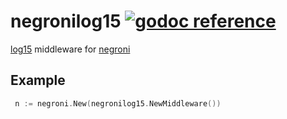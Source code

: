 # negronilog15 [![godoc reference](https://godoc.org/gopkg.in/inconshreveable/log15.v2?status.png)](https://github.com/marcsauter/negronilog15)

[log15](https://github.com/inconshreveable/log15) middleware for [negroni](https://github.com/codegangsta/negroni)

## Example

```go
 n := negroni.New(negronilog15.NewMiddleware())
```
